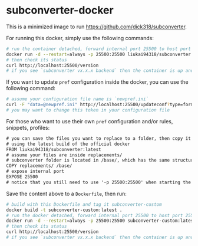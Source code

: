 # subconverter-docker

This is a minimized image to run https://github.com/dick318/subconverter.

For running this docker, simply use the following commands:
```bash
# run the container detached, forward internal port 25500 to host port 25500
docker run -d --restart=always -p 25500:25500 liukai94318/subconverter:latest
# then check its status
curl http://localhost:25500/version
# if you see `subconverter vx.x.x backend` then the container is up and running
```

If you want to update `pref` configuration inside the docker, you can use the following command:
```bash
# assume your configuration file name is `newpref.ini`
curl -F "data=@newpref.ini" http://localhost:25500/updateconf?type=form\&token=password
# you may want to change this token in your configuration file
```

For those who want to use their own `pref` configuration and/or rules, snippets, profiles:
```txt
# you can save the files you want to replace to a folder, then copy it into to the docker
# using the latest build of the official docker
FROM liukai94318/subconverter:latest
# assume your files are inside replacements/
# subconverter folder is located in /base/, which has the same structure as the base/ folder in the repository
COPY replacements/ /base/
# expose internal port
EXPOSE 25500
# notice that you still need to use '-p 25500:25500' when starting the docker to forward this port
```
Save the content above to a `Dockerfile`, then run:
```bash
# build with this Dockerfile and tag it subconverter-custom
docker build -t subconverter-custom:latest .
# run the docker detached, forward internal port 25500 to host port 25500
docker run -d --restart=always -p 25500:25500 subconverter-custom:latest
# then check its status
curl http://localhost:25500/version
# if you see `subconverter vx.x.x backend` then the container is up and running
```
